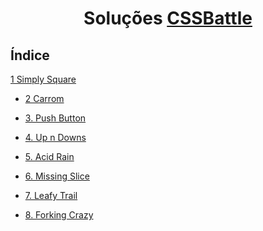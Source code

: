 <h1 align="center">
Soluções
<a href="https://cssbattle.dev/" target="_blank">CSSBattle</a>
</h1>

## Índice

[1 Simply Square](./solutions/1-simply-square/1-simply-square.md)
- [2 Carrom](./solutions/2-carrom/2-carrom.md)
- [3. Push Button](./solutions/3-push-button/3-push-button.md)
- [4. Up n Downs](./solutions/4-up-n-downs/4-up-n-downs.md)
- [5. Acid Rain](./solutions/5-acid-rain/5-acid-rain.md)
- [6. Missing Slice](./solutions/6-missing-slice/6-missing-slice.md)
- [7. Leafy Trail](./solutions/7-leafy-trail/7-leafy-trail.md)

- [8. Forking Crazy](./solutions/8-forking-crazy/8-forking-crazy.md)